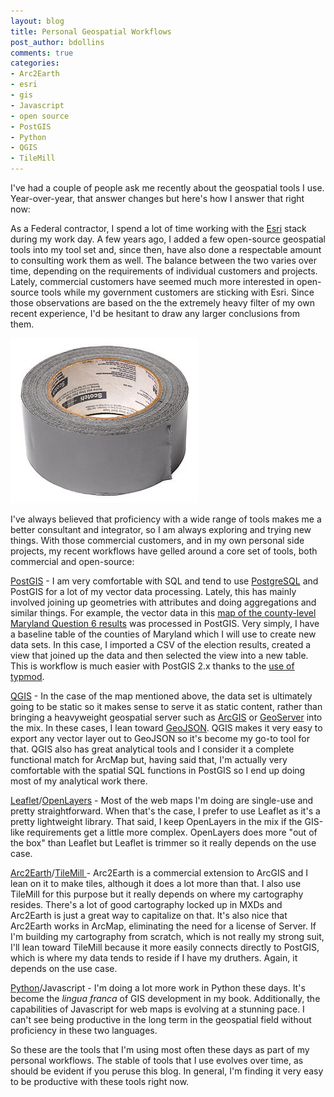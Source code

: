 ```yaml
---
layout: blog
title: Personal Geospatial Workflows
post_author: bdollins
comments: true
categories:
- Arc2Earth
- esri
- gis
- Javascript
- open source
- PostGIS
- Python
- QGIS
- TileMill
---
```


I've had a couple of people ask me recently about the geospatial tools I use. Year-over-year, that answer changes but here's how I answer that right now:

As a Federal contractor, I spend a lot of time working with the <a href="http://www.esri.com" target="_blank">Esri</a> stack during my work day. A few years ago, I added a few open-source geospatial tools into my tool set and, since then, have also done a respectable amount to consulting work them as well. The balance between the two varies over time, depending on the requirements of individual customers and projects. Lately, commercial customers have seemed much more interested in open-source tools while my government customers are sticking with Esri. Since those observations are based on the the extremely heavy filter of my own recent experience, I'd be hesitant to draw any larger conclusions from them.

<img alt="" height="264" src="/images/posts/duct-tape.jpg" title="Duct Tape" width="300" />

I've always believed that proficiency with a wide range of tools makes me a better consultant and integrator, so I am always exploring and trying new things. With those commercial customers, and in my own personal side projects, my recent workflows have gelled around a core set of tools, both commercial and open-source: <!--more-->

<a href="http://www.postgis.org" target="_blank">PostGIS</a> - I am very comfortable with SQL and tend to use <a href="http://www.postgresql.org" target="_blank">PostgreSQL</a> and PostGIS for a lot of my vector data processing. Lately, this has mainly involved joining up geometries with attributes and doing aggregations and similar things. For example, the vector data in this <a href="http://geobabbler.github.com/mdq62012.html" target="_blank">map of the county-level Maryland Question 6 results</a> was processed in PostGIS. Very simply, I have a baseline table of the counties of Maryland which I will use to create new data sets. In this case, I imported a CSV of the election results, created a view that joined up the data and then selected the view into a new table. This is workflow is much easier with PostGIS 2.x thanks to the <a href="http://blog.opengeo.org/2012/03/06/postgis-2-0-new-features-typmod/" target="_blank">use of typmod</a>.

<a href="http://qgis.org" target="_blank">QGIS</a> - In the case of the map mentioned above, the data set is ultimately going to be static so it makes sense to serve it as static content, rather than bringing a heavyweight geospatial server such as <a href="http://www.esri.com/software/arcgis/arcgisserver/" target="_blank">ArcGIS</a> or <a href="http://geoserver.org/display/GEOS/Welcome" target="_blank">GeoServer</a> into the mix. In these cases, I lean toward <a href="http://geojson.org/" target="_blank">GeoJSON</a>. QGIS makes it very easy to export any vector layer out to GeoJSON so it's become my go-to tool for that. QGIS also has great analytical tools and I consider it a complete functional match for ArcMap but, having said that, I'm actually very comfortable with the spatial SQL functions in PostGIS so I end up doing most of my analytical work there.

<a href="http://leafletjs.com/" target="_blank">Leaflet</a>/<a href="http://www.openlayers.org/" target="_blank">OpenLayers</a> - Most of the web maps I'm doing are single-use and pretty straightforward. When that's the case, I prefer to use Leaflet as it's a pretty lightweight library. That said, I keep OpenLayers in the mix if the GIS-like requirements get a little more complex. OpenLayers does more "out of the box" than Leaflet but Leaflet is trimmer so it really depends on the use case.

<a href="http://www.arc2earth.com/" target="_blank">Arc2Earth</a>/<a href="http://mapbox.com/tilemill/" target="_blank">TileMill </a>- Arc2Earth is a commercial extension to ArcGIS and I lean on it to make tiles, although it does a lot more than that. I also use TileMill for this purpose but it really depends on where my cartography resides. There's a lot of good cartography locked up in MXDs and Arc2Earth is just a great way to capitalize on that. It's also nice that Arc2Earth works in ArcMap, eliminating the need for a license of Server.  If I'm building my cartography from scratch, which is not really my strong suit, I'll lean toward TileMill because it more easily connects directly to PostGIS, which is where my data tends to reside if I have my druthers. Again, it depends on the use case.

<a href="http://www.python.org/" target="_blank">Python</a>/Javascript - I'm doing a lot more work in Python these days. It's become the <em>lingua franca</em> of GIS development in my book. Additionally, the capabilities of Javascript for web maps is evolving at a stunning pace. I can't see being productive in the long term in the geospatial field without proficiency in these two languages.

So these are the tools that I'm using most often these days as part of my personal workflows. The stable of tools that I use evolves over time, as should be evident if you peruse this blog. In general, I'm finding it very easy to be productive with these tools right now.